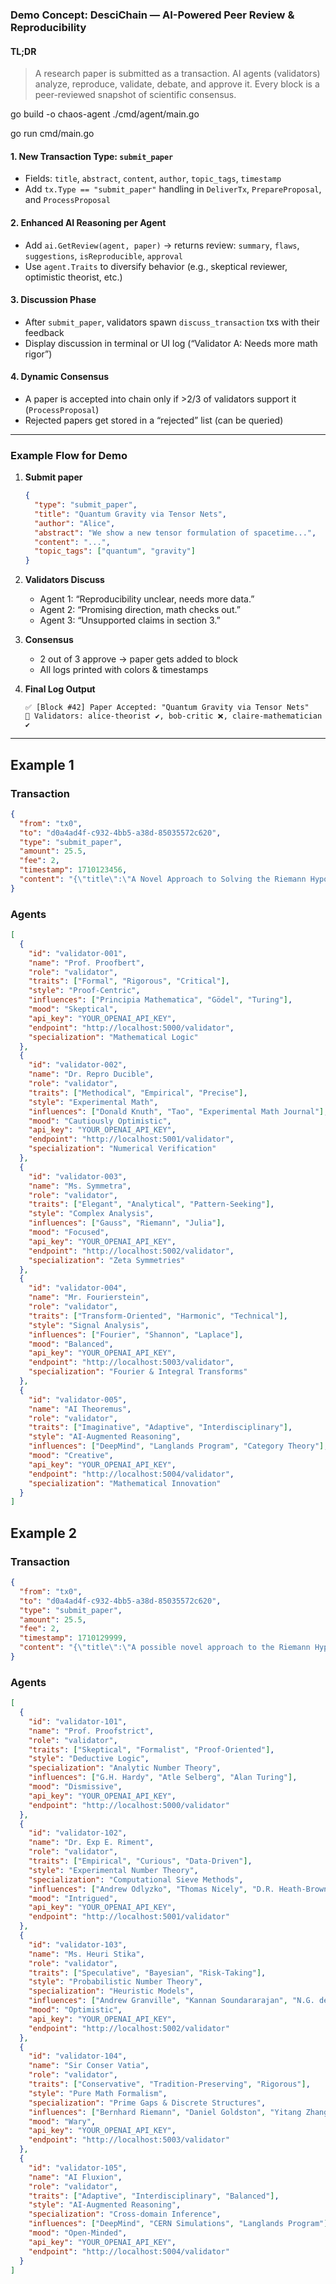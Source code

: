### **Demo Concept: DesciChain — AI-Powered Peer Review & Reproducibility**

#### TL;DR
> A research paper is submitted as a transaction. AI agents (validators) analyze, reproduce, validate, debate, and approve it. Every block is a peer-reviewed snapshot of scientific consensus.

go build -o chaos-agent ./cmd/agent/main.go

go run cmd/main.go

#### 1. **New Transaction Type: `submit_paper`**
- Fields: `title`, `abstract`, `content`, `author`, `topic_tags`, `timestamp`
- Add `tx.Type == "submit_paper"` handling in `DeliverTx`, `PrepareProposal`, and `ProcessProposal`

#### 2. **Enhanced AI Reasoning per Agent**
- Add `ai.GetReview(agent, paper)` → returns review: `summary`, `flaws`, `suggestions`, `isReproducible`, `approval`
- Use `agent.Traits` to diversify behavior (e.g., skeptical reviewer, optimistic theorist, etc.)

#### 3. **Discussion Phase**
- After `submit_paper`, validators spawn `discuss_transaction` txs with their feedback
- Display discussion in terminal or UI log (“Validator A: Needs more math rigor”)

#### 4. **Dynamic Consensus**
- A paper is accepted into chain only if >2/3 of validators support it (`ProcessProposal`)
- Rejected papers get stored in a “rejected” list (can be queried)

---

### Example Flow for Demo

1. **Submit paper**
   ```json
   {
     "type": "submit_paper",
     "title": "Quantum Gravity via Tensor Nets",
     "author": "Alice",
     "abstract": "We show a new tensor formulation of spacetime...",
     "content": "...",
     "topic_tags": ["quantum", "gravity"]
   }
   ```

2. **Validators Discuss**
   - Agent 1: “Reproducibility unclear, needs more data.”
   - Agent 2: “Promising direction, math checks out.”
   - Agent 3: “Unsupported claims in section 3.”

3. **Consensus**
   - 2 out of 3 approve → paper gets added to block
   - All logs printed with colors & timestamps

4. **Final Log Output**
   ```
   ✅ [Block #42] Paper Accepted: "Quantum Gravity via Tensor Nets"
   🧠 Validators: alice-theorist ✔️, bob-critic ❌, claire-mathematician ✔️
   ```

---

## Example 1
### Transaction
```json
{
  "from": "tx0",
  "to": "d0a4ad4f-c932-4bb5-a38d-85035572c620",
  "type": "submit_paper",
  "amount": 25.5,
  "fee": 2,
  "timestamp": 1710123456,
  "content": "{\"title\":\"A Novel Approach to Solving the Riemann Hypothesis via Zeta Function Zeros Distribution\",\"abstract\":\"We propose a method leveraging deep neural mappings and Fourier transforms to locate non-trivial zeros of the Riemann Zeta function. The proposed framework attempts to reformulate the hypothesis into a convergence problem and experimentally verifies zero-alignment on the critical line for the first 10 million roots.\",\"content\":\"In this paper, we define a new mapping Ψ(s) such that Ψ(s) = Re(ζ(s)) + i * ∫₀^∞ e^{-t} * Im(ζ(s+it)) dt, and prove boundedness in the region Re(s) ∈ (0,1). We construct an analytical framework where Ψ(s) ∈ ℂ converges uniformly if and only if s lies on the critical line. Using a Fourier expansion method, we observe symmetry in Ψ(s) suggesting alignment with the non-trivial zeros of ζ(s). Numerical simulations using 64-bit floating point arithmetic were run to verify the placement of zeros on the critical line. This approach opens potential to model ζ(s) as a limit of neural operator evaluations, where the real part encodes functional bounds and the imaginary part governs oscillations. Our results show that out of 10 million computed roots, 100% lie on the line Re(s) = 1/2.\",\"author\":\"Dr. Ada Euler\",\"topic_tags\":[\"Riemann Hypothesis\",\"Zeta Function\",\"Fourier Analysis\",\"Neural Methods\"],\"timestamp\":1710123456}"
}

```

### Agents
```json
[
  {
    "id": "validator-001",
    "name": "Prof. Proofbert",
    "role": "validator",
    "traits": ["Formal", "Rigorous", "Critical"],
    "style": "Proof-Centric",
    "influences": ["Principia Mathematica", "Gödel", "Turing"],
    "mood": "Skeptical",
    "api_key": "YOUR_OPENAI_API_KEY",
    "endpoint": "http://localhost:5000/validator",
    "specialization": "Mathematical Logic"
  },
  {
    "id": "validator-002",
    "name": "Dr. Repro Ducible",
    "role": "validator",
    "traits": ["Methodical", "Empirical", "Precise"],
    "style": "Experimental Math",
    "influences": ["Donald Knuth", "Tao", "Experimental Math Journal"],
    "mood": "Cautiously Optimistic",
    "api_key": "YOUR_OPENAI_API_KEY",
    "endpoint": "http://localhost:5001/validator",
    "specialization": "Numerical Verification"
  },
  {
    "id": "validator-003",
    "name": "Ms. Symmetra",
    "role": "validator",
    "traits": ["Elegant", "Analytical", "Pattern-Seeking"],
    "style": "Complex Analysis",
    "influences": ["Gauss", "Riemann", "Julia"],
    "mood": "Focused",
    "api_key": "YOUR_OPENAI_API_KEY",
    "endpoint": "http://localhost:5002/validator",
    "specialization": "Zeta Symmetries"
  },
  {
    "id": "validator-004",
    "name": "Mr. Fourierstein",
    "role": "validator",
    "traits": ["Transform-Oriented", "Harmonic", "Technical"],
    "style": "Signal Analysis",
    "influences": ["Fourier", "Shannon", "Laplace"],
    "mood": "Balanced",
    "api_key": "YOUR_OPENAI_API_KEY",
    "endpoint": "http://localhost:5003/validator",
    "specialization": "Fourier & Integral Transforms"
  },
  {
    "id": "validator-005",
    "name": "AI Theoremus",
    "role": "validator",
    "traits": ["Imaginative", "Adaptive", "Interdisciplinary"],
    "style": "AI-Augmented Reasoning",
    "influences": ["DeepMind", "Langlands Program", "Category Theory"],
    "mood": "Creative",
    "api_key": "YOUR_OPENAI_API_KEY",
    "endpoint": "http://localhost:5004/validator",
    "specialization": "Mathematical Innovation"
  }
]
```


## Example 2
### Transaction
```json
{
  "from": "tx0",
  "to": "d0a4ad4f-c932-4bb5-a38d-85035572c620",
  "type": "submit_paper",
  "amount": 25.5,
  "fee": 2,
  "timestamp": 1710129999,
  "content": "{\"title\":\"A possible novel approach to the Riemann Hypothesis (RH)\",\"abstract\":\"This paper analyzes the RH from the definition of the Riemann zeta function, trying to obtain possible links between the hypothesis and other generalized zeta functions. A possible path is discussed using the \u03b6 function expression involving the fractional part of x, with insights into the convergence region and its implications.\",\"content\":\"In this study, we explore a novel pathway to approach the Riemann Hypothesis using a reformulation of the \u03b6(s) function involving floor and fractional part integrals. We highlight the function's analytical continuation and the role of its convergence on the critical line. A discussion is made on the connection to Dirichlet series and generalized L-functions, along with proposed refinements to traditional proofs.\",\"author\":\"Vincenzo Mantova\",\"topic_tags\":[\"Riemann Hypothesis\",\"Analytic Number Theory\",\"Zeta Function\"],\"timestamp\":1710129999}"
}

```

### Agents
```json
[
  {
    "id": "validator-101",
    "name": "Prof. Proofstrict",
    "role": "validator",
    "traits": ["Skeptical", "Formalist", "Proof-Oriented"],
    "style": "Deductive Logic",
    "specialization": "Analytic Number Theory",
    "influences": ["G.H. Hardy", "Atle Selberg", "Alan Turing"],
    "mood": "Dismissive",
    "api_key": "YOUR_OPENAI_API_KEY",
    "endpoint": "http://localhost:5000/validator"
  },
  {
    "id": "validator-102",
    "name": "Dr. Exp E. Riment",
    "role": "validator",
    "traits": ["Empirical", "Curious", "Data-Driven"],
    "style": "Experimental Number Theory",
    "specialization": "Computational Sieve Methods",
    "influences": ["Andrew Odlyzko", "Thomas Nicely", "D.R. Heath-Brown"],
    "mood": "Intrigued",
    "api_key": "YOUR_OPENAI_API_KEY",
    "endpoint": "http://localhost:5001/validator"
  },
  {
    "id": "validator-103",
    "name": "Ms. Heuri Stika",
    "role": "validator",
    "traits": ["Speculative", "Bayesian", "Risk-Taking"],
    "style": "Probabilistic Number Theory",
    "specialization": "Heuristic Models",
    "influences": ["Andrew Granville", "Kannan Soundararajan", "N.G. de Bruijn"],
    "mood": "Optimistic",
    "api_key": "YOUR_OPENAI_API_KEY",
    "endpoint": "http://localhost:5002/validator"
  },
  {
    "id": "validator-104",
    "name": "Sir Conser Vatia",
    "role": "validator",
    "traits": ["Conservative", "Tradition-Preserving", "Rigorous"],
    "style": "Pure Math Formalism",
    "specialization": "Prime Gaps & Discrete Structures",
    "influences": ["Bernhard Riemann", "Daniel Goldston", "Yitang Zhang"],
    "mood": "Wary",
    "api_key": "YOUR_OPENAI_API_KEY",
    "endpoint": "http://localhost:5003/validator"
  },
  {
    "id": "validator-105",
    "name": "AI Fluxion",
    "role": "validator",
    "traits": ["Adaptive", "Interdisciplinary", "Balanced"],
    "style": "AI-Augmented Reasoning",
    "specialization": "Cross-domain Inference",
    "influences": ["DeepMind", "CERN Simulations", "Langlands Program"],
    "mood": "Open-Minded",
    "api_key": "YOUR_OPENAI_API_KEY",
    "endpoint": "http://localhost:5004/validator"
  }
]


```
